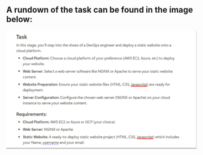 ## A rundown of the task can be found in the image below:

![HNG Week 1 Task](https://github.com/laraadeboye/HNG-devops-internship/blob/main/my-static-website-deploy/images/Screenshot%202024-06-23%20162023.png)
